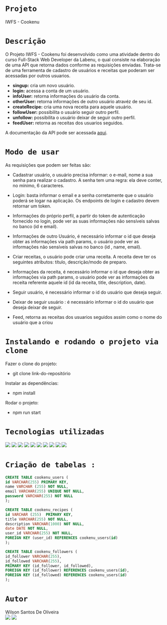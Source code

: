 # `Projeto`
IWFS - Cookenu



# `Descrição`
O Projeto IWFS - Cookenu foi desenvolvido como uma atividade dentro do curso Full-Stack Web Developer da Labenu, o qual consiste na elaboração de uma API que retorna dados conforme as requisições enviadas. Trata-se de uma ferramenta de cadastro de usuários e receitas que poderam ser acessadas por outros usuarios.

- **singup:** cria um novo usuário.
- **login:** acessa a conta de um usuário.
- **infoUser:** retorna informações do usuário da conta.
- **otherUser:** retorna informações de outro usuário atravéz de seu id.
- **createRecipe:** cria uma nova receita para aquele usuário.
- **followUser:** possibilita o usuário seguir outro perfil.
- **unfollow:** possibilita o usuário deixar de seguir outro perfil.
- **feedUser:** retorna as receitas dos usuarios seguidos.


A documentação da API pode ser acessada [aqui](https://documenter.getpostman.com/view/21555870/2s7YtNnGYR).


# `Modo de usar`
As requisições que podem ser feitas são:  
- Cadastrar usuário, o usuário  precisa informar: o e-mail, nome a sua senha para realizar o cadastro. A senha tem uma regra: ela deve conter, no mínimo, 6 caracteres.

- Login: basta informar o email e a senha corretamente que o usuário poderá se logar na aplicação. Os endpoints de login e cadastro devem retornar um token.

- Informações do próprio perfil, a partir do token de autenticação fornecido no login, pode ver as suas informações não sensíveis salvas no banco (id e email).

- Informações de outro Usuário, é necessário informar o id que deseja obter as informações via path params, o usuário pode ver as  informações não sensíveis salvas no banco (id , name, email).

- Criar receitas, o usuário pode criar uma receita. A receita deve ter os seguintes atributos: título, descrição/modo de preparo.

- Informações da receita, é necessário informar o id que deseja obter as informações via path params, o usuário pode ver as  informações da receita referente aquele id (id da receita, title, description, date).

- Seguir usuário, é necessário informar o id do usuário que deseja seguir.

- Deixar de seguir usuário : é necessário informar o id do usuário que deseja deixar de seguir.

- Feed, retorna as receitas dos usuarios seguidos assim como o nome do usuário que a criou



# `Instalando e rodando o projeto via clone`
Fazer o clone do projeto:
- git clone link-do-repositório

Instalar as dependências:
- npm install

Rodar o projeto:
- npm run start

# `Tecnologias utilizadas`
<div>
<img src="https://img.shields.io/badge/Visual_Studio_Code-0078D4?style=for-the-badge&logo=visual%20studio%20code&logoColor=white">
<img src="https://img.shields.io/badge/JavaScript-F7DF1E?style=for-the-badge&logo=javascript&logoColor=black">
<img src="https://img.shields.io/badge/TypeScript-007ACC?style=for-the-badge&logo=typescript&logoColor=white">
<img src="https://img.shields.io/badge/Node.js-43853D?style=for-the-badge&logo=node.js&logoColor=white">
<img src="https://img.shields.io/badge/MySQL-00000F?style=for-the-badge&logo=mysql&logoColor=white">
<img src="https://img.shields.io/badge/Express.js-404D59?style=for-the-badge">
<img src="https://img.shields.io/badge/GIT-E44C30?style=for-the-badge&logo=git&logoColor=white">
<img src="https://img.shields.io/badge/GitHub-100000?style=for-the-badge&logo=github&logoColor=white">
<img src="https://img.shields.io/badge/Markdown-000000?style=for-the-badge&logo=markdown&logoColor=white">
<img src="https://img.shields.io/badge/Discord-7289DA?style=for-the-badge&logo=discord&logoColor=white">
</div>

# `Criação de tabelas :`

``` sql 
CREATE TABLE cookenu_users (
id VARCHAR(255) PRIMARY KEY,
name VARCHAR (255) NOT NULL,
email VARCHAR(255) UNIQUE NOT NULL,
password VARCHAR(255) NOT NULL
);
```

``` sql 
CREATE TABLE cookenu_recipes (
id VARCHAR (255)  PRIMARY KEY,
title VARCHAR(255) NOT NULL,
description VARCHAR(1000) NOT NULL,
date DATE NOT NULL,
user_id VARCHAR(255) NOT NULL,
FOREIGN KEY (user_id) REFERENCES cookenu_users(id)
);
```

``` sql 
CREATE TABLE cookenu_followers (
id_follower VARCHAR(255),
id_followed VARCHAR(255),
PRIMARY KEY (id_follower, id_followed),
FOREIGN KEY (id_follower) REFERENCES cookenu_users(id),
FOREIGN KEY (id_followed) REFERENCES cookenu_users(id)
);
```

# `Autor`

Wilson Santos De Oliveira </br>
<a href="https://www.linkedin.com/in/wilson-santos-de-oliveira-5b1919116/"><img src="https://img.shields.io/badge/LinkedIn-0077B5?style=for-the-badge&logo=linkedin&logoColor=white"></a> <a href="https://github.com/wilsonsantos1992"><img src="https://img.shields.io/badge/GitHub-100000?style=for-the-badge&logo=github&logoColor=white"></a>

